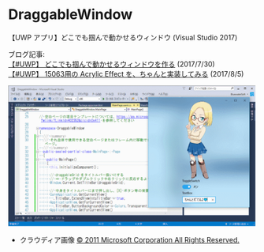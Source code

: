   
# DraggableWindow
【UWP アプリ】どこでも掴んで動かせるウィンドウ (Visual Studio 2017)

ブログ記事:  
[【#UWP】 どこでも掴んで動かせるウィンドウを作る](http://bluewatersoft.cocolog-nifty.com/blog/2017/07/uwp-07a2.html) (2017/7/30)  
[【#UWP】 15063用の Acrylic Effect を、ちゃんと実装してみる](http://bluewatersoft.cocolog-nifty.com/blog/2017/08/uwp-15063-acryl.html) (2017/8/5)

![スクリーンキャプチャー](../images/20170729_DraggableWindow01_anime.gif)

- クラウディア画像 [© 2011 Microsoft Corporation All Rights Reserved.](https://msdn.microsoft.com/ja-jp/claudia00_03.aspx)
